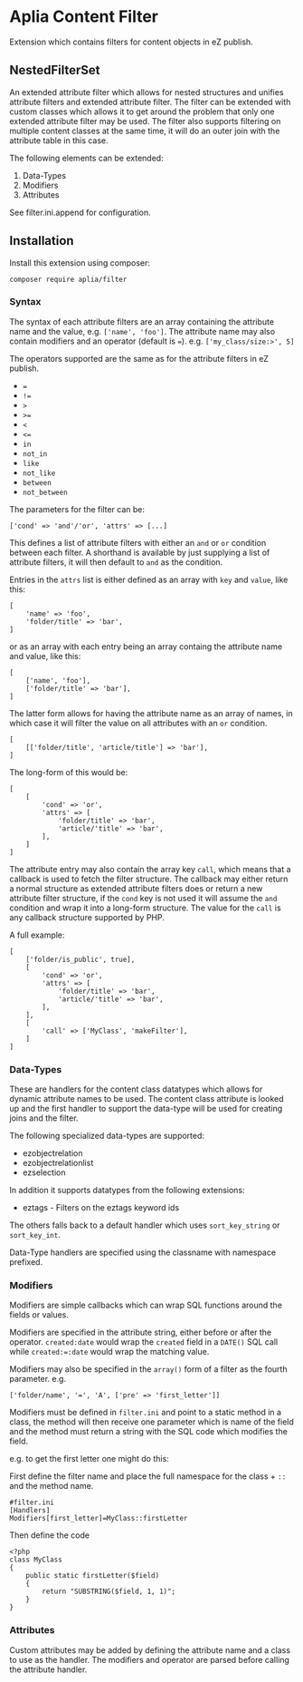 # Aplia Content Filter

Extension which contains filters for content objects in eZ publish.

## NestedFilterSet

An extended attribute filter which allows for nested structures and
unifies attribute filters and extended attribute filter.
The filter can be extended with custom classes which allows it to get around the
problem that only one extended attribute filter may be used.
The filter also supports filtering on multiple content classes at the same time,
it will do an outer join with the attribute table in this case.

The following elements can be extended:

1. Data-Types
2. Modifiers
3. Attributes

See filter.ini.append for configuration.

## Installation

Install this extension using composer:

```
composer require aplia/filter
```

### Syntax

The syntax of each attribute filters are an array containing the attribute name
and the value, e.g. ```['name', 'foo']```.
The attribute name may also contain modifiers and an operator (default is `=`).
e.g. ```['my_class/size:>', 5]```

The operators supported are the same as for the attribute filters in eZ publish.

- `=`
- `!=`
- `>`
- `>=`
- `<`
- `<=`
- `in`
- `not_in`
- `like`
- `not_like`
- `between`
- `not_between`

The parameters for the filter can be:

```['cond' => 'and'/'or', 'attrs' => [...]```

This defines a list of attribute filters with either an `and` or `or` condition between each filter.
A shorthand is available by just supplying a list of attribute filters, it will then default to `and` as the condition.

Entries in the `attrs` list is either defined as an array with `key` and `value`, like this:

```
[
    'name' => 'foo',
    'folder/title' => 'bar',
]
```

or as an array with each entry being an array containg the attribute name and value, like this:
```
[
    ['name', 'foo'],
    ['folder/title' => 'bar'],
]
```

The latter form allows for having the attribute name as an array of names, in which case
it will filter the value on all attributes with an `or` condition.

```
[
    [['folder/title', 'article/title'] => 'bar'],
]
```

The long-form of this would be:

```
[
    [
        'cond' => 'or',
        'attrs' => [
            'folder/title' => 'bar',
            'article/'title' => 'bar',
        ],
    ]
]
```

The attribute entry may also contain the array key `call`, which means
that a callback is used to fetch the filter structure. The callback may
either return a normal structure as extended attribute filters does
or return a new attribute filter structure, if the `cond` key is not
used it will assume the `and` condition and wrap it into a long-form
structure. The value for the `call` is any callback structure supported
by PHP.


A full example:
```
[
    ['folder/is_public', true],
    [
        'cond' => 'or',
        'attrs' => [
            'folder/title' => 'bar',
            'article/'title' => 'bar',
        ],
    ],
    [
        'call' => ['MyClass', 'makeFilter'],
    ]
]
```

### Data-Types

These are handlers for the content class datatypes which allows for dynamic attribute names to be used.
The content class attribute is looked up and the first handler to support the data-type will
be used for creating joins and the filter.

The following specialized data-types are supported:

* ezobjectrelation
* ezobjectrelationlist
* ezselection

In addition it supports datatypes from the following extensions:

* eztags - Filters on the eztags keyword ids

The others falls back to a default handler which uses `sort_key_string` or `sort_key_int`.

Data-Type handlers are specified using the classname with namespace prefixed.

### Modifiers

Modifiers are simple callbacks which can wrap SQL functions around the fields or values.

Modifiers are specified in the attribute string, either before or after the operator.
`created:date` would wrap the `created` field in a `DATE()` SQL call while
`created:=:date` would wrap the matching value.

Modifiers may also be specified in the `array()` form of a filter as the fourth
parameter. e.g.

```
['folder/name', '=', 'A', ['pre' => 'first_letter']]
```

Modifiers must be defined in `filter.ini` and point to a static method in a class,
the method will then receive one parameter which is name of the field and the
method must return a string with the SQL code which modifies the field.

e.g. to get the first letter one might do this:

First define the filter name and place the full namespace for the class +
`::` and the method name.

```
#filter.ini
[Handlers]
Modifiers[first_letter]=MyClass::firstLetter
```

Then define the code

```
<?php
class MyClass
{
    public static firstLetter($field)
    {
        return "SUBSTRING($field, 1, 1)";
    }
}
```

### Attributes

Custom attributes may be added by defining the attribute name and a class
to use as the handler. The modifiers and operator are parsed before calling
the attribute handler.